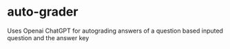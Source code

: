 # auto-grader

Uses Openai ChatGPT for autograding answers of a question based inputed question and the answer key
